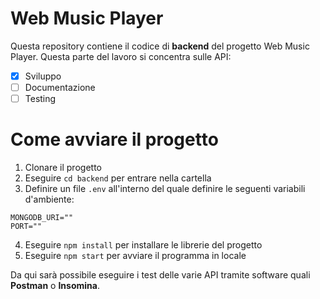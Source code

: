 # Web Music Player

Questa repository contiene il codice di **backend** del progetto Web Music Player. Questa parte del lavoro si concentra sulle API:

- [x] Sviluppo
- [ ] Documentazione
- [ ] Testing

# Come avviare il progetto

1. Clonare il progetto
2. Eseguire ```cd backend``` per entrare nella cartella
3. Definire un file ```.env``` all'interno del quale definire le seguenti variabili d'ambiente:
```
MONGODB_URI=""
PORT=""
```
4. Eseguire ```npm install``` per installare le librerie del progetto
5. Eseguire ```npm start``` per avviare il programma in locale

Da qui sarà possibile eseguire i test delle varie API tramite software quali **Postman** o **Insomina**.
